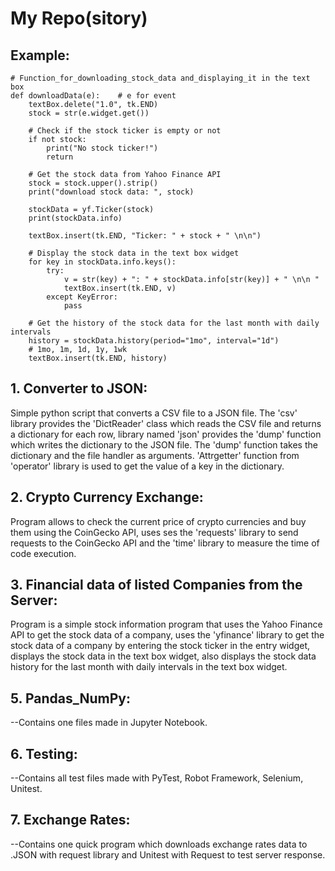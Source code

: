 # My Repo(sitory)



## Example:
``` Stock Info from Yahoo Finance API
# Function_for_downloading_stock_data and_displaying_it in the text box
def downloadData(e):    # e for event
    textBox.delete("1.0", tk.END)
    stock = str(e.widget.get())

    # Check if the stock ticker is empty or not
    if not stock:
        print("No stock ticker!")
        return

    # Get the stock data from Yahoo Finance API
    stock = stock.upper().strip()
    print("download stock data: ", stock)

    stockData = yf.Ticker(stock)
    print(stockData.info)

    textBox.insert(tk.END, "Ticker: " + stock + " \n\n")

    # Display the stock data in the text box widget
    for key in stockData.info.keys():
        try:
            v = str(key) + ": " + stockData.info[str(key)] + " \n\n "
            textBox.insert(tk.END, v)
        except KeyError:
            pass

    # Get the history of the stock data for the last month with daily intervals
    history = stockData.history(period="1mo", interval="1d")
    # 1mo, 1m, 1d, 1y, 1wk
    textBox.insert(tk.END, history)
```
##
## 1. Converter to JSON:

  Simple python script that converts a CSV file to a JSON file.
  The 'csv' library provides the 'DictReader' class which reads the CSV file and returns a dictionary for each row,
  library named 'json' provides the 'dump' function which writes the dictionary to the JSON file. The 'dump' function takes the dictionary and the file handler as arguments.
  'Attrgetter' function from 'operator' library is used to get the value of a key in the dictionary.


## 2. Crypto Currency Exchange:
  
  Program allows to check the current price of crypto currencies and buy them using the CoinGecko API,
  uses ses the 'requests' library to send requests to the CoinGecko API and the 'time' library to measure the time of code execution.


## 3. Financial data of listed Companies from the Server:

  Program is a simple stock information program that uses the Yahoo Finance API to get the stock data of a company,
  uses the 'yfinance' library to get the stock data of a company by entering the stock ticker in the entry widget,
  displays the stock data in the text box widget, also displays the stock data history for the last month with daily intervals in the text box widget.


## 5. Pandas_NumPy:
  --Contains one files made in Jupyter Notebook.


## 6. Testing:
  --Contains all test files made with PyTest, Robot Framework, Selenium, Unitest.


## 7. Exchange Rates:
  --Contains one quick program which downloads exchange rates data to .JSON with request library and
  Unitest with Request to test server response.
